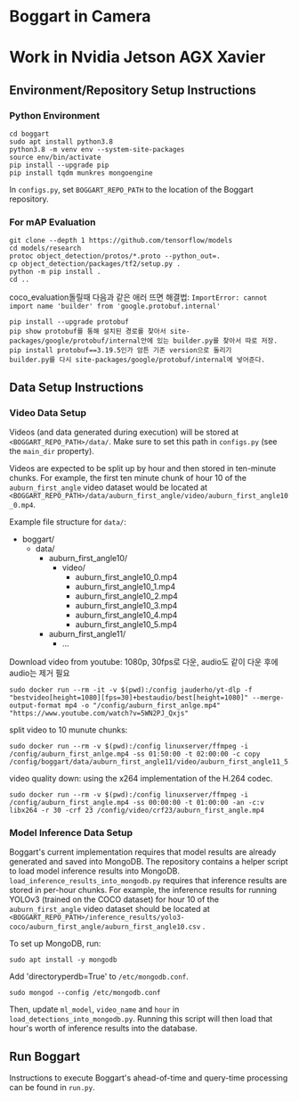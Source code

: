 # Boggart in Camera

# Work in Nvidia Jetson AGX Xavier
## Environment/Repository Setup Instructions
### Python Environment
```
cd boggart
sudo apt install python3.8
python3.8 -m venv env --system-site-packages
source env/bin/activate
pip install --upgrade pip
pip install tqdm munkres mongoengine
```
In `configs.py`, set `BOGGART_REPO_PATH` to the location of the Boggart repository.

### For mAP Evaluation
```
git clone --depth 1 https://github.com/tensorflow/models
cd models/research
protoc object_detection/protos/*.proto --python_out=.
cp object_detection/packages/tf2/setup.py .
python -m pip install .
cd ..
```
coco_evaluation돌릴때 다음과 같은 애러 뜨면 해결법:
```ImportError: cannot import name 'builder' from 'google.protobuf.internal'```
```
pip install --upgrade protobuf
pip show protobuf를 통해 설치된 경로를 찾아서 site-packages/google/protobuf/internal안에 있는 builder.py를 찾아서 따로 저장.
pip install protobuf==3.19.5인가 암튼 기존 version으로 돌리기
builder.py를 다시 site-packages/google/protobuf/internal에 넣어준다.
```
## Data Setup Instructions
### Video Data Setup

Videos (and data generated during execution) will be stored at `<BOGGART_REPO_PATH>/data/`. Make sure to set this path in `configs.py` (see the `main_dir` property).

Videos are expected to be split up by hour and then stored in ten-minute chunks. For example, the first ten minute chunk of hour 10 of the `auburn_first_angle` video dataset would be located at `<BOGGART_REPO_PATH>/data/auburn_first_angle/video/auburn_first_angle10_0.mp4`.

Example file structure for `data/`:
- boggart/
    - data/
        - auburn_first_angle10/
            - video/
                - auburn_first_angle10_0.mp4
                - auburn_first_angle10_1.mp4
                - auburn_first_angle10_2.mp4
                - auburn_first_angle10_3.mp4
                - auburn_first_angle10_4.mp4
                - auburn_first_angle10_5.mp4
        - auburn_first_angle11/
            - ...

Download video from youtube:
1080p, 30fps로 다운, audio도 같이 다운 후에 audio는 제거 필요
```
sudo docker run --rm -it -v $(pwd):/config jauderho/yt-dlp -f "bestvideo[height=1080][fps=30]+bestaudio/best[height=1080]" --merge-output-format mp4 -o "/config/auburn_first_anlge.mp4" "https://www.youtube.com/watch?v=5WN2PJ_Qxjs"
```
split video to 10 munute chunks:
```
sudo docker run --rm -v $(pwd):/config linuxserver/ffmpeg -i /config/auburn_first_anlge.mp4 -ss 01:50:00 -t 02:00:00 -c copy /config/boggart/data/auburn_first_angle11/video/auburn_first_angle11_5.mp4
```
video quality down:
using the x264 implementation of the H.264 codec.
```
sudo docker run --rm -v $(pwd):/config linuxserver/ffmpeg -i /config/auburn_first_angle.mp4 -ss 00:00:00 -t 01:00:00 -an -c:v libx264 -r 30 -crf 23 /config/video/crf23/auburn_first_angle.mp4
```

### Model Inference Data Setup

Boggart's current implementation requires that model results are already generated and saved into MongoDB. The repository contains a helper script to load model inference results into MongoDB. `load_inference_results_into_mongodb.py` requires that inference results are stored in per-hour chunks. For example, the inference results for running YOLOv3 (trained on the COCO dataset) for hour 10 of the `auburn_first_angle` video dataset should be located at `<BOGGART_REPO_PATH>/inference_results/yolo3-coco/auburn_first_angle/auburn_first_angle10.csv` .


To set up MongoDB, run:
```
sudo apt install -y mongodb
```
Add 'directoryperdb=True' to `/etc/mongodb.conf`.
```
sudo mongod --config /etc/mongodb.conf
```

Then, update `ml_model`, `video_name` and `hour` in  `load_detections_into_mongodb.py`. Running this script will then load that hour's worth of inference results into the database.

## Run Boggart
Instructions to execute Boggart's ahead-of-time and query-time processing can be found in `run.py`.
